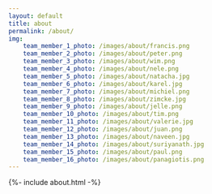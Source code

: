 ```yaml
---
layout: default
title: about
permalink: /about/
img:
    team_member_1_photo: /images/about/francis.png
    team_member_2_photo: /images/about/peter.png
    team_member_3_photo: /images/about/wim.png
    team_member_4_photo: /images/about/nele.png
    team_member_5_photo: /images/about/natacha.jpg
    team_member_6_photo: /images/about/karel.jpg
    team_member_7_photo: /images/about/michiel.png
    team_member_8_photo: /images/about/zimcke.jpg
    team_member_9_photo: /images/about/jelle.png
    team_member_10_photo: /images/about/tim.png
    team_member_11_photo: /images/about/valerie.jpg
    team_member_12_photo: /images/about/juan.png
    team_member_13_photo: /images/about/naveen.jpg
    team_member_14_photo: /images/about/suriyanath.jpg
    team_member_15_photo: /images/about/paul.png
    team_member_16_photo: /images/about/panagiotis.png
---
```


{%- include about.html -%}